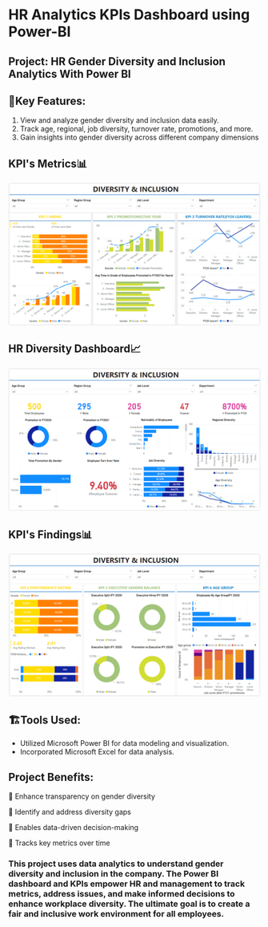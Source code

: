 # HR Analytics KPIs Dashboard using Power-BI

## Project: HR Gender Diversity and Inclusion Analytics With Power BI

## 🔖Key Features:

1. View and analyze gender diversity and inclusion data easily.
2. Track age, regional, job diversity, turnover rate, promotions, and more.
3. Gain insights into gender diversity across different company dimensions

## KPI's Metrics📊

![KPIs 1](https://github.com/SakshiLokulwar/HR-Analytics-KPI-Dashboard/blob/main/KPIs%201.png)

## HR Diversity Dashboard📈

![HR Diversity Dashborad](https://github.com/SakshiLokulwar/HR-Analytics-KPI-Dashboard/blob/main/HR%20Diversity%20Dashborad.png)

## KPI's Findings📊

![KPIs 2](https://github.com/SakshiLokulwar/HR-Analytics-KPI-Dashboard/blob/main/KPIs%202.png)

## 🏗️Tools Used:

- Utilized Microsoft Power BI for data modeling and visualization.
- Incorporated Microsoft Excel for data analysis.

## Project Benefits:

📌 Enhance transparency on gender diversity

📌 Identify and address diversity gaps

📌 Enables data-driven decision-making

📌 Tracks key metrics over time

### This project uses data analytics to understand gender diversity and inclusion in the company. The Power BI dashboard and KPIs empower HR and management to track metrics, address issues, and make informed decisions to enhance workplace diversity. The ultimate goal is to create a fair and inclusive work environment for all employees.
